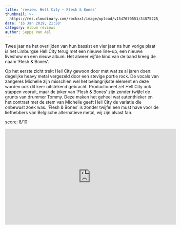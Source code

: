 ```yaml
---
title: 'review: Hell City – Flesh & Bones'
thumbnail: >-
  https://res.cloudinary.com/rockxxl/image/upload/v1547670551/34875225_10155234656577587_8029387479507271680_n.jpg
date: '16 Jan 2019, 21:58'
category: Album reviews
author: Seppe Van Ael
---
```

Twee jaar na het overlijden van hun bassist en vier jaar na hun vorige plaat is het Limburgse Hell City terug met een nieuwe line-up, een nieuwe liveshow en een nieuw album. Het alweer vijfde kind van de band kreeg de naam ‘Flesh & Bones’. 

Op het eerste zicht trekt Hell City gewoon door met wat ze al jaren doen: degelijke heavy metal vergezeld door een stevige portie rock. De vocals van zangeres Michelle zijn misschien wel het belangrijkste element en deze worden ook dit keer uitstekend gebracht. Productioneel zet Hell City ook stappen vooruit, maar de joker van ‘Flesh & Bones’ zijn zonder twijfel de grunts van drummer Tommy. Deze maken het geheel wat autenthieker en het contrast met de stem van Michelle geeft Hell City de variatie die onbewust zoek was. ‘Flesh & Bones’ is zonder twijfel een must have voor de liefhebbers van Belgische alternatieve metal, wij zijn alvast fan.       

score: 8/10

<iframe width="560" height="315" src="https://www.youtube.com/embed/1SyiS2dYBao" frameborder="0" allow="accelerometer; autoplay; encrypted-media; gyroscope; picture-in-picture" allowfullscreen></iframe>
